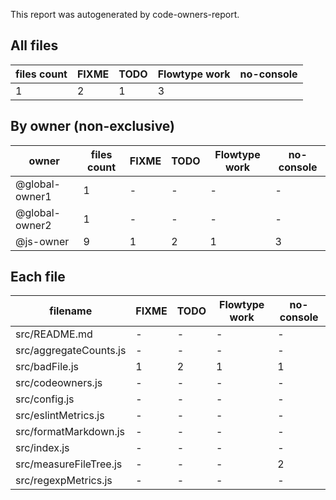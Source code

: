 This report was autogenerated by code-owners-report.



## All files

| files count | FIXME | TODO | Flowtype work | no-console |
| ----------- | ----- | ---- | ------------- | ---------- |
| 1           | 2     | 1    | 3             |            |

## By owner (non-exclusive)

| owner          | files count | FIXME | TODO | Flowtype work | no-console |
| -------------- | ----------- | ----- | ---- | ------------- | ---------- |
| @global-owner1 | 1           | -     | -    | -             | -          |
| @global-owner2 | 1           | -     | -    | -             | -          |
| @js-owner      | 9           | 1     | 2    | 1             | 3          |

## Each file

| filename               | FIXME | TODO | Flowtype work | no-console |
| ---------------------- | ----- | ---- | ------------- | ---------- |
| src/README.md          | -     | -    | -             | -          |
| src/aggregateCounts.js | -     | -    | -             | -          |
| src/badFile.js         | 1     | 2    | 1             | 1          |
| src/codeowners.js      | -     | -    | -             | -          |
| src/config.js          | -     | -    | -             | -          |
| src/eslintMetrics.js   | -     | -    | -             | -          |
| src/formatMarkdown.js  | -     | -    | -             | -          |
| src/index.js           | -     | -    | -             | -          |
| src/measureFileTree.js | -     | -    | -             | 2          |
| src/regexpMetrics.js   | -     | -    | -             | -          |


